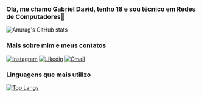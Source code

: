 ### Olá, me chamo Gabriel David, tenho 18 e sou técnico em Redes de Computadores👋

![Anurag's GitHub stats](https://github-readme-stats-git-masterrstaa-rickstaa.vercel.app/api?username=gabrielddrs&show_icons=true&theme=tokyonight&count_private=true)

### Mais sobre mim e meus contatos
[![Instagram](https://img.shields.io/badge/Instagram-E4405F?style=for-the-badge&logo=instagram&logoColor=white)](https://www.instagram.com/gabrieldavidrs/)
[![Likedin](https://img.shields.io/badge/LinkedIn-0077B5?style=for-the-badge&logo=linkedin&logoColor=white)](https://www.linkedin.com/in/gabriel-david-pcd-14b867232/)
[![Gmail](https://img.shields.io/badge/Gmail-D14836?style=for-the-badge&logo=gmail&logoColor=white)](mailto:gabrieldavid.alu.lmb@gmail.com)

### Linguagens que mais utilizo
[![Top Langs](https://github-readme-stats-git-masterrstaa-rickstaa.vercel.app/api/top-langs/?username=gabrielddrs&layout=compact&theme=tokyonight)](https://github.com/anuraghazra/github-readme-stats)

<!--
**gabrielddrs/gabrielddrs** is a ✨ _special_ ✨ repository because its `README.md` (this file) appears on your GitHub profile.

Here are some ideas to get you started:

- 🔭 I’m currently working on ...
- 🌱 I’m currently learning ...
- 👯 I’m looking to collaborate on ...
- 🤔 I’m looking for help with ...
- 💬 Ask me about ...
- 📫 How to reach me: ...
- 😄 Pronouns: ...
- ⚡ Fun fact: ...
-->
